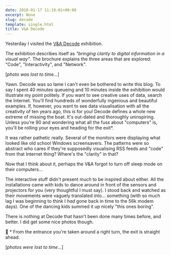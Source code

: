 ```yaml
---
date: 2010-01-17 11:19:01+00:00
excerpt: None
slug: decode
template: single.html
title: V&A Decode
---
```


Yesterday I visited the [V&A Decode](http://www.vam.ac.uk/microsites/decode/) exhibition.

The exhibition describes itself as _"bringing clarity to digital information in a visual way"_. The brochure explains the three areas that are explored: "Code", "Interactivity", and "Network".

[*photo was lost to time...*]

Yawn. Decode was so lame I can't even be bothered to write this blog. To say I spent 40 minutes queueing and 10 minutes inside the exhibition would illustrate my point politely. If you want to see creative uses of data, search the Internet. You'll find hundreds of wonderfully ingenious and beautiful examples. If, however, you want to see data visualisation with all the creativity of ten years ago, this is for you! Decode defines a whole new extreme of missing the boat. It's out-dated and thoroughly uninspiring. Unless you're 90 and wondering what all the fuss about "computers" is, you'll be rolling your eyes and heading for the exit*.

It was rather pathetic really. Several of the monitors were displaying what looked like old school Windows screensavers. The patterns were so abstract who cares if they're supposedly visualising RSS feeds and "code" from that Internet thing? Where's the "clarity" in that?

Now that I think about it, perhaps the V&A forgot to turn off sleep mode on their computers…

The interactive stuff didn't present much to be inspired about either. All the installations came with kids to dance around in front of the sensors and projectors for you (very thoughtful I must say). I stood back and watched as their movements were vaguely translated into... something (with so much lag I was beginning to think I _had_ gone back in time to the 56k modem days). One of the dancing kids summed it up nicely "this ones boring".

There is nothing at Decode that hasn't been done many times before, and better. I did get some nice photos though.


🤫 * From the entrance you're taken around a right turn, the exit is straight ahead.

[*photos were lost to time...*]
